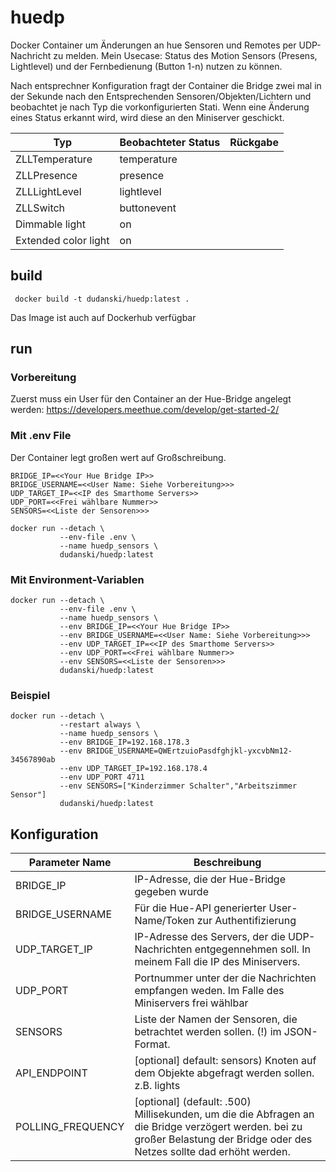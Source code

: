 # huedp
Docker Container um Änderungen an hue Sensoren und Remotes per UDP-Nachricht zu melden.
Mein Usecase: Status des Motion Sensors (Presens, Lightlevel) und der Fernbedienung (Button 1-n) nutzen zu können.

Nach entsprechner Konfiguration fragt der Container die Bridge zwei mal in der Sekunde nach den Entsprechenden Sensoren/Objekten/Lichtern und beobachtet je nach Typ die vorkonfigurierten Stati. Wenn eine Änderung eines Status erkannt wird, wird diese an den Miniserver geschickt. 

| Typ | Beobachteter Status | Rückgabe |
|-----|---------------------|----------|
| ZLLTemperature | temperature | <int> |
| ZLLPresence | presence | <bool int> |
| ZLLLightLevel | lightlevel | <int>
| ZLLSwitch | buttonevent | <int> |
| Dimmable light | on | <bool int> |
| Extended color light | on | <bool int> |


## build

```
 docker build -t dudanski/huedp:latest .
```

Das Image ist auch auf Dockerhub verfügbar

## run 

### Vorbereitung

Zuerst muss ein User für den Container an der Hue-Bridge angelegt werden:
https://developers.meethue.com/develop/get-started-2/

### Mit .env File 

Der Container legt großen wert auf Großschreibung. 
```
BRIDGE_IP=<<Your Hue Bridge IP>>
BRIDGE_USERNAME=<<User Name: Siehe Vorbereitung>>>
UDP_TARGET_IP=<<IP des Smarthome Servers>>
UDP_PORT=<<Frei wählbare Nummer>>
SENSORS=<<Liste der Sensoren>>>
```

```
docker run --detach \
           --env-file .env \
           --name huedp_sensors \
           dudanski/huedp:latest
```

### Mit Environment-Variablen

```
docker run --detach \
           --env-file .env \
           --name huedp_sensors \
           --env BRIDGE_IP=<<Your Hue Bridge IP>>
           --env BRIDGE_USERNAME=<<User Name: Siehe Vorbereitung>>>
           --env UDP_TARGET_IP=<<IP des Smarthome Servers>>
           --env UDP_PORT=<<Frei wählbare Nummer>>
           --env SENSORS=<<Liste der Sensoren>>>
           dudanski/huedp:latest
```

### Beispiel

```
docker run --detach \
           --restart always \
           --name huedp_sensors \
           --env BRIDGE_IP=192.168.178.3
           --env BRIDGE_USERNAME=QWErtzuioPasdfghjkl-yxcvbNm12-34567890ab
           --env UDP_TARGET_IP=192.168.178.4
           --env UDP_PORT 4711
           --env SENSORS=["Kinderzimmer Schalter","Arbeitszimmer Sensor"]
           dudanski/huedp:latest
```



## Konfiguration

| Parameter Name | Beschreibung |
|----------------|--------------|
| BRIDGE_IP | IP-Adresse, die der Hue-Bridge gegeben wurde |
| BRIDGE_USERNAME | Für die Hue-API generierter User-Name/Token zur Authentifizierung |
| UDP_TARGET_IP | IP-Adresse des Servers, der die UDP-Nachrichten entgegennehmen soll. In meinem Fall die IP des Miniservers. |
| UDP_PORT | Portnummer unter der die Nachrichten empfangen weden. Im Falle des Miniservers frei wählbar |
| SENSORS | Liste der Namen der Sensoren, die betrachtet werden sollen. (!) im JSON-Format. |
| API_ENDPOINT | [optional] default: sensors) Knoten auf dem Objekte abgefragt werden sollen. z.B. lights | 
| POLLING_FREQUENCY | [optional] (default: .500) Millisekunden, um die die Abfragen an die Bridge verzögert werden. bei zu großer Belastung der Bridge oder des Netzes sollte dad erhöht werden.| 

